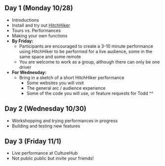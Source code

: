 ## Day 1 (Monday 10/28)
- Introductions
- Install and try out [HitchHiker](https://github.com/toddwords/HitchHiker)
- Tours vs. Performances
- Making your own functions
- **By Friday:**
  - Participants are encouraged to create a 3-10 minute performance using HitchHiker to be performed for a live audience, some in the same space and some remote
  - You are welcome to work as a group, although there can only be one driver
- **For Wednesday:**
  - Bring in a sketch of a short HitchHiker performance
    - Some websites you will visit
    - The general arc / audience experience
    - Some of the code you will use, or feature requests for Todd ^^

## Day 2 (Wednesday 10/30)
- Workshopping and trying performances in progress
- Building and testing new features

## Day 3 (Friday 11/1)
- Live performance at CultureHub
- Not public public but invite your friends!
